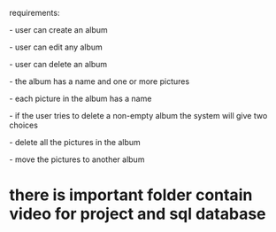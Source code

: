 
requirements:
<p>- user can create an album</p>
<p>- user can edit any album</p>
<p>- user can delete an album</p>
<p>- the album has a name and one or more pictures</p>
<p>- each picture in the album has a name</p>
<p>- if the user tries to delete a non-empty album the system will give two choices</p>
<p>- delete all the pictures in the album</p>
<p>- move the pictures to another album</p>


<h1>there is important folder contain video for project and sql database</h1>








